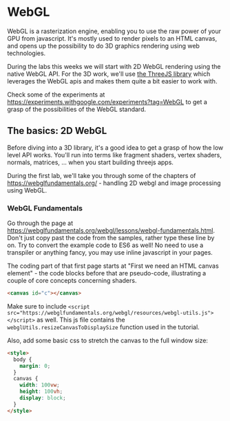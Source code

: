 # WebGL

WebGL is a rasterization engine, enabling you to use the raw power of your GPU from javascript. It's mostly used to render pixels to an HTML canvas, and opens up the possibility to do 3D graphics rendering using web technologies.

During the labs this weeks we will start with 2D WebGL rendering using the native WebGL API. For the 3D work, we'll use [the ThreeJS library](https://threejs.org) which leverages the WebGL apis and makes them quite a bit easier to work with.

Check some of the experiments at https://experiments.withgoogle.com/experiments?tag=WebGL to get a grasp of the possibilities of the WebGL standard.

## The basics: 2D WebGL

Before diving into a 3D library, it's a good idea to get a grasp of how the low level API works. You'll run into terms like fragment shaders, vertex shaders, normals, matrices, ... when you start building threejs apps.

During the first lab, we'll take you through some of the chapters of https://webglfundamentals.org/ - handling 2D webgl and image processing using WebGL.

### WebGL Fundamentals

Go through the page at https://webglfundamentals.org/webgl/lessons/webgl-fundamentals.html. Don't just copy past the code from the samples, rather type these line by on. Try to convert the example code to ES6 as well! No need to use a transpiler or anything fancy, you may use inline javascript in your pages.

The coding part of that first page starts at "First we need an HTML canvas element" - the code blocks before that are pseudo-code, illustrating a couple of core concepts concerning shaders.

```html
<canvas id="c"></canvas>
```

Make sure to include `<script src="https://webglfundamentals.org/webgl/resources/webgl-utils.js"></script>` as well. This js file contains the `webglUtils.resizeCanvasToDisplaySize` function used in the tutorial.

Also, add some basic css to stretch the canvas to the full window size:

```html
<style>
  body {
    margin: 0;
  }
  canvas {
    width: 100vw;
    height: 100vh;
    display: block;
  }
</style>
```

